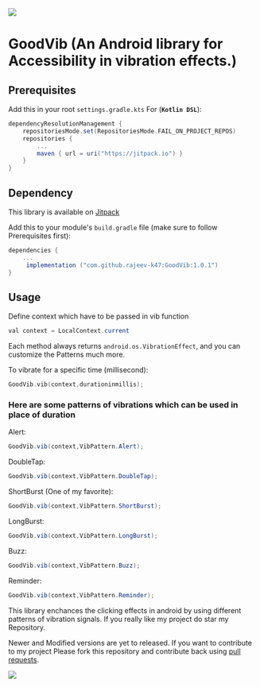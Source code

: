 <img src="https://user-images.githubusercontent.com/73097560/115834477-dbab4500-a447-11eb-908a-139a6edaec5c.gif">

# GoodVib (An Android library for Accessibility in vibration effects.)


## Prerequisites

Add this in your root `settings.gradle.kts` For (**`Kotlin DSL`**):

```gradle
dependencyResolutionManagement {
    repositoriesMode.set(RepositoriesMode.FAIL_ON_PROJECT_REPOS)
    repositories {
        ...
        maven { url = uri("https://jitpack.io") }
    }
}
```

## Dependency

This library is available on [Jitpack](https://jitpack.io)

Add this to your module's `build.gradle` file (make sure to follow Prerequisites first):

```gradle
dependencies {
	...
	 implementation ("com.github.rajeev-k47:GoodVib:1.0.1")
}
```

## Usage

Define context which have to be passed in vib function
``` java
val context = LocalContext.current
```

Each method always returns `android.os.VibrationEffect`, and you can customize the Patterns much more.

To vibrate for a specific time (millisecond):

``` kotlin
GoodVib.vib(context,durationinmillis);
```

### Here are some patterns of vibrations which can be used in place of duration
Alert:

``` java
GoodVib.vib(context,VibPattern.Alert);
```
DoubleTap:

``` java
GoodVib.vib(context,VibPattern.DoubleTap);
```
ShortBurst (One of my favorite):

``` java
GoodVib.vib(context,VibPattern.ShortBurst);
```
LongBurst:

``` java
GoodVib.vib(context,VibPattern.LongBurst);
```
Buzz:

``` java
GoodVib.vib(context,VibPattern.Buzz);
```
Reminder:

``` java
GoodVib.vib(context,VibPattern.Reminder);
```

This library enchances the clicking effects in android by using different patterns of vibration signals.
If you really like my project do star my Repository.

Newer and Modified versions are yet to released. If you want to contribute to my project Please fork this repository and contribute back using
[pull requests](https://github.com/rajeev-k47/GoodVib/pulls).

<img src="https://user-images.githubusercontent.com/73097560/115834477-dbab4500-a447-11eb-908a-139a6edaec5c.gif">